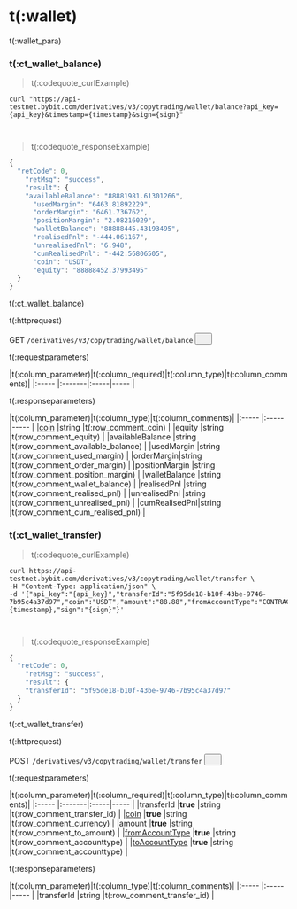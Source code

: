 # t(:wallet)
t(:wallet_para)


### t(:ct_wallet_balance)
> t(:codequote_curlExample)

```console
curl "https://api-testnet.bybit.com/derivatives/v3/copytrading/wallet/balance?api_key={api_key}&timestamp={timestamp}&sign={sign}"
```

```python--old

```

```python--pybit

```

> t(:codequote_responseExample)

```javascript
{
  "retCode": 0,
    "retMsg": "success",
    "result": {
    "availableBalance": "88881981.61301266",
      "usedMargin": "6463.81892229",
      "orderMargin": "6461.736762",
      "positionMargin": "2.08216029",
      "walletBalance": "88888445.43193495",
      "realisedPnl": "-444.061167",
      "unrealisedPnl": "6.948",
      "cumRealisedPnl": "-442.56806505",
      "coin": "USDT",
      "equity": "88888452.37993495"
  }
}
```

t(:ct_wallet_balance)


<p class="fake_header">t(:httprequest)</p>
GET
<code><span id=vpwBalance>/derivatives/v3/copytrading/wallet/balance</span></code>
<button class="clipboard_button" data-clipboard-action="copy" data-clipboard-target="#vpwBalance"><img src="/images/copy_to_clipboard.png" height=15 width=15></img></button>

<p class="fake_header">t(:requestparameters)</p>
|t(:column_parameter)|t(:column_required)|t(:column_type)|t(:column_comments)|
|:----- |:-------|:-----|----- |



<p class="fake_header">t(:responseparameters)</p>
|t(:column_parameter)|t(:column_type)|t(:column_comments)|
|:----- |:-----|----- |
|<a href="#currency-currency-coin">coin</a>  |string |t(:row_comment_coin) |
|equity |string |t(:row_comment_equity)  |
|availableBalance |string |t(:row_comment_available_balance)  |
|usedMargin |string |t(:row_comment_used_margin)    |
|orderMargin|string |t(:row_comment_order_margin)    |
|positionMargin |string |t(:row_comment_position_margin)  |
|walletBalance |string |t(:row_comment_wallet_balance)  |
|realisedPnl |string |t(:row_comment_realised_pnl)  |
|unrealisedPnl |string |t(:row_comment_unrealised_pnl)  |
|cumRealisedPnl|string |t(:row_comment_cum_realised_pnl)  |



### t(:ct_wallet_transfer)
> t(:codequote_curlExample)

```console
curl https://api-testnet.bybit.com/derivatives/v3/copytrading/wallet/transfer \
-H "Content-Type: application/json" \
-d '{"api_key":"{api_key}","transferId":"5f95de18-b10f-43be-9746-7b95c4a37d97","coin":"USDT","amount":"88.88","fromAccountType":"CONTRACT","toAccountType":"COPYTRADING","timestamp":{timestamp},"sign":"{sign}"}'

```

```python--old

```

```python--pybit

```

> t(:codequote_responseExample)

```javascript
{
  "retCode": 0,
    "retMsg": "success",
    "result": {
    "transferId": "5f95de18-b10f-43be-9746-7b95c4a37d97"
  }
}
```

t(:ct_wallet_transfer)



<p class="fake_header">t(:httprequest)</p>
POST
<code><span id=oawwListNew>/derivatives/v3/copytrading/wallet/transfer</span></code>
<button class="clipboard_button" data-clipboard-action="copy" data-clipboard-target="#oawwListNew"><img src="/images/copy_to_clipboard.png" height=15 width=15></img></button>

<p class="fake_header">t(:requestparameters)</p>
|t(:column_parameter)|t(:column_required)|t(:column_type)|t(:column_comments)|
|:----- |:-------|:-----|----- |
|transferId |<b>true</b> |string |t(:row_comment_transfer_id) |
|<a href="#currency-currency-coin">coin</a> |<b>true</b> |string |t(:row_comment_currency) |
|amount |<b>true</b> |string |t(:row_comment_to_amount) |
|<a href="#account-type-from_account_type-to_account_type">fromAccountType</a> |<b>true</b> |string |t(:row_comment_accounttype) |
|<a href="#account-type-from_account_type-to_account_type">toAccountType</a> |<b>true</b> |string |t(:row_comment_accounttype) |

<p class="fake_header">t(:responseparameters)</p>
|t(:column_parameter)|t(:column_type)|t(:column_comments)|
|:----- |:-----|----- |
|transferId |string |t(:row_comment_transfer_id) |


